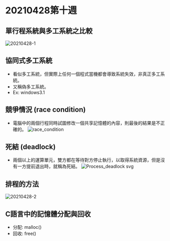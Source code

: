 # 20210428第十週
## 單行程系統與多工系統之比較
![20210428-1](https://user-images.githubusercontent.com/62127656/120273287-e11a6b80-c2e0-11eb-8fb9-97d565fb0bb4.PNG)
## 協同式多工系統
* 看似多工系統，但實際上任何一個程式當機都會導致系統失效，非真正多工系統。
* 又稱偽多工系統。
* Ex: windows3.1
## 競爭情況 (race condition)
* 電腦中的兩個行程同時試圖修改一個共享記憶體的內容，則最後的結果是不正確的。
![race_condition](https://user-images.githubusercontent.com/62127656/120276560-6f90ec00-c2e5-11eb-8599-3c62e7e13b01.jpg)

## 死結 (deadlock)
* 兩個以上的運算單元，雙方都在等待對方停止執行，以取得系統資源，但是沒有一方提前退出時，就稱為死結。
![Process_deadlock svg](https://user-images.githubusercontent.com/62127656/120276097-d9f55c80-c2e4-11eb-804a-9f2cd4fcf8ad.png)
## 排程的方法
![20210428-2](https://user-images.githubusercontent.com/62127656/120281592-b41f8600-c2eb-11eb-9280-171bcc6ea84c.PNG)
## C語言中的記憶體分配與回收
 * 分配: malloc()
 * 回收: free()
